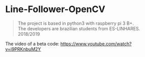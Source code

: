 # Line-Follower-OpenCV

 > The project is based in python3 with raspberry pi 3 B+. <br />
 The developers are brazilian students from ES-LINHARES. <br />
 2018/2019 <br />

 The video of a beta code:
 https://www.youtube.com/watch?v=i9PRKnbuM2Y


